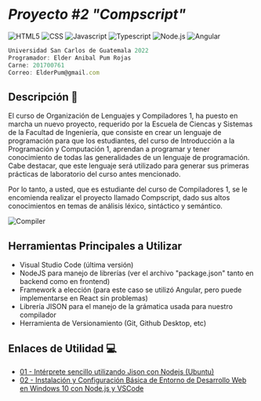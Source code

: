# *Proyecto #2 "Compscript"*
![HTML5](https://img.shields.io/badge/-HTML5-0d0d0d?style=flat&logo=HTML5)
![CSS](https://img.shields.io/badge/-CSS-0d0d0d?style=flat&logo=CSS3&logoColor=1575FF)
![Javascript](https://img.shields.io/badge/-Javascript-0d0d0d?style=flat&logo=javascript&logoColor=FED800)
![Typescript](https://img.shields.io/badge/-Typescript-0d0d0d?style=flat&logo=typescript&logoColor=FED800)
![Node.js](https://img.shields.io/badge/-Node.js-0d0d0d?style=flat&logo=node.js&logoColor=0CFE00)
![Angular](https://img.shields.io/badge/-Angular-0d0d0d?style=flat&logo=angular)

```js
Universidad San Carlos de Guatemala 2022
Programador: Elder Anibal Pum Rojas
Carne: 201700761
Correo: ElderPum@gmail.com
```

## Descripción 📰 
El curso de Organización de Lenguajes y Compiladores 1, ha puesto en marcha un nuevo proyecto, requerido por la Escuela de Ciencas y Sistemas de la Facultad de Ingeniería, que consiste en crear un lenguaje de programación para que los estudiantes, del curso de Introducción a la Programación y Computación 1, aprendan a programar y tener conocimiento de todas las generalidades de un lenguaje de programación. Cabe destacar, que este lenguaje será utilizado para generar sus primeras prácticas de laboratorio del curso antes mencionado.

Por lo tanto, a usted, que es estudiante del curso de Compiladores 1, se le encomienda realizar el proyecto llamado Compscript, dado sus altos
conocimientos en temas de análisis léxico, sintáctico y semántico.

![Compiler](https://i.ibb.co/DbzD5b0/Compiler.gif)

## Herramientas Principales a Utilizar
- Visual Studio Code (última versión)
- NodeJS para manejo de librerías (ver el archivo "package.json" tanto en backend como en frontend)
- Framework a elección (para este caso se utilizó Angular, pero puede implementarse en React sin problemas)
- Librería JISON para el manejo de la grámatica usada para nuestro compilador
- Herramienta de Versionamiento (Git, Github Desktop, etc)

## Enlaces de Utilidad 💻
- [01 - Intérprete sencillo utilizando Jison con Nodejs (Ubuntu)](https://ericknavarro.io/2019/08/01/20-Interprete-sencillo-utilizando-Jison-con-Nodejs-Ubuntu/)
- [02 - Instalación y Configuración Básica de Entorno de Desarrollo Web en Windows 10 con Node.js y VSCode](https://www.youtube.com/watch?v=iSp2qj6Ibj4)